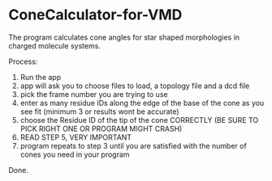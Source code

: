 # ConeCalculator-for-VMD

The program calculates cone angles for star shaped morphologies in charged molecule systems.

Process:
1. Run the app
2. app will ask you to choose files to load, a topology file and a dcd file
3. pick the frame number you are trying to use
4. enter as many residue IDs along the edge of the base of the cone as you see fit (minimum 3 or results wont be accurate)
5. choose the Residue ID of the tip of the cone CORRECTLY (BE SURE TO PICK RIGHT ONE OR PROGRAM MIGHT CRASH)
6. READ STEP 5, VERY IMPORTANT
7. program repeats to step 3 until you are satisfied with the number of cones you need in your program

Done.
